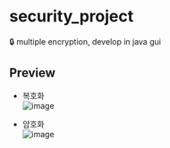 # security_project
🔒 multiple encryption, develop in java gui

## Preview

* 복호화 <br>
![image](https://user-images.githubusercontent.com/42020919/63665852-1b033780-c808-11e9-9b9e-beccb02a718e.png)

* 암호화 <br>
![image](https://user-images.githubusercontent.com/42020919/63665857-1dfe2800-c808-11e9-84eb-d8ab4a1c8f26.png)
